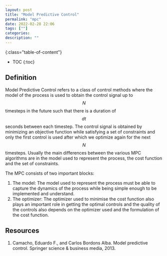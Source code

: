 ```yaml
---
layout: post
title: "Model Predictive Control"
permalink: "mpc"
date: 2022-02-28 22:06
tags: [""]
categories:
description: ""
---
```


{:class="table-of-content"}
* TOC 
{:toc}

## Definition

Model Predictive Control refers to a class of control methods where the model of
the process is used to obtain the control signal up to $$N$$ timesteps in the
future such that there is a duration of $$dt$$ seconds between each timestep.
The control signal is obtained by minimizing an objective function while
satisfying a set of constraints and only the first control is used after which
we optimize again for the next $$N$$ timesteps. Usually the main differences
between the various MPC algorithms are in the model used to represent the
process, the cost function and the set of constraints.

The MPC consists of two important blocks:
1. The model: The model used to represent the process must be able to capture
   the dynamics of the process while being simple enough to be implemented and
   understand.
2. The optimizer: The optimizer used to minimise the cost function also plays an
   important role in getting the optimal controls and the quality of the
   controls also depends on the optimizer used and the formulation of the cost
   function.

## Resources

1. Camacho, Eduardo F., and Carlos Bordons Alba. Model predictive control.
   Springer science & business media, 2013.
